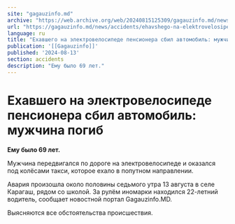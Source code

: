 ```yaml
---
site: "gagauzinfo.md"
archive: "https://web.archive.org/web/20240815125309/gagauzinfo.md/news/accidents/ehavshego-na-elektrovelosipede-pensionera-sbil-avtomobil-muzhchina-pogib"
url: "https://gagauzinfo.md/news/accidents/ehavshego-na-elektrovelosipede-pensionera-sbil-avtomobil-muzhchina-pogib"
language: ru
title: "Ехавшего на электровелосипеде пенсионера сбил автомобиль: мужчина погиб"
publication: '[[Gagauzinfo]]'
published: '2024-08-13'
section: accidents
description: "Ему было 69 лет."
---
```


# Ехавшего на электровелосипеде пенсионера сбил автомобиль: мужчина погиб

**Ему было 69 лет.**

Мужчина передвигался по дороге на электровелосипеде и оказался под колёсами такси, которое ехало в попутном направлении.

Авария произошла около половины седьмого утра 13 августа в селе Карагаш, рядом со школой. За рулём иномарки находился 22-летний водитель, сообщает новостной портал Gagauzinfo.MD.

Выясняются все обстоятельства происшествия.